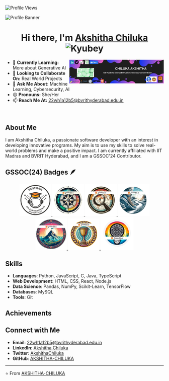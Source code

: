 <p align="left">
  <img src="https://komarev.com/ghpvc/?username=AKSHITHA-CHILUKA&label=Profile%20views&color=0e75b6&style=flat" alt="Profile Views" />
</p>

![Profile Banner](https://github.com/user-attachments/assets/your-banner-image-link)

<h1 align="center"> Hi there, I'm <a href="https://www.linkedin.com/in/akshitha-chiluka-b19245259/">Akshitha Chiluka</a> <img height="40" alt="Kyubey" src="https://raw.githubusercontent.com/innng/innng/master/assets/kyubey.gif"/></h1>

<img align="right" src="Purple Gradient Liquid Computer Class Google Classroom Header.jpg" alt="Profile Image" width="300"/>

- 🌱 **Currently Learning:** More about Generative AI<br>
- 👯 **Looking to Collaborate On:** Real World Projects<br>
- 💬 **Ask Me About:** Machine Learning, Cybersecurity, AI<br>
- 😄 **Pronouns:** She/Her<br>
- 📫 **Reach Me At:** [22wh1a12b5@bvrithyderabad.edu.in](mailto:22wh1a12b5@bvrithyderabad.edu.in)<br>

<br>

## About Me

I am Akshitha Chiluka, a passionate software developer with an interest in developing innovative programs. My aim is to use my skills to solve real-world problems and make a positive impact. I am currently affiliated with IIT Madras and BVRIT Hyderabad, and I am a GSSOC'24 Contributor.

## GSSOC(24) Badges 🪶
<div style='display:flex; align-items:center; gap: 10px;' align='center'><a href="https://gssoc.girlscript.tech/leaderboard">
<img src="https://raw.githubusercontent.com/girlscript/gssoc-website-new/main/public/badges/postman.png" width="100px" height="100px" />
  <img src="https://github.com/girlscript/gssoc-website-new/blob/main/public/badges/1.png" width="100px" height="100px" />
  <img src="https://github.com/girlscript/gssoc-website-new/blob/main/public/badges/2.png" width="100px" height="100px" />
  <img src="https://github.com/girlscript/gssoc-website-new/blob/main/public/badges/3.png" width="100px" height="100px" />
  <img src="https://github.com/girlscript/gssoc-website-new/blob/main/public/badges/4.png" width="100px" height="100px" />
  <img src="https://github.com/girlscript/gssoc-website-new/blob/main/public/badges/5.png" width="100px" height="100px" />
  <img src="https://github.com/girlscript/gssoc-website-new/blob/main/public/badges/6.png" width="105px" height="105px" /></a>
</div>

## Skills

- **Languages**: Python, JavaScript, C, Java, TypeScript
- **Web Development**: HTML, CSS, React, Node.js
- **Data Science**: Pandas, NumPy, Scikit-Learn, TensorFlow
- **Databases**: MySQL
- **Tools**: Git

## Achievements

## Connect with Me

- **Email**: [22wh1a12b5@bvrithyderabad.edu.in](mailto:22wh1a12b5@bvrithyderabad.edu.in)
- **LinkedIn**: [Akshitha Chiluka](https://www.linkedin.com/in/akshitha-chiluka-b19245259/)
- **Twitter**: [AkshithaChiluka](https://x.com/AkshithaChiluka?t=5ztRGbV2DDB6Wf5tlCyHrw&s=09)
- **GitHub**: [AKSHITHA-CHILUKA](https://github.com/AKSHITHA-CHILUKA)

---

⭐️ From [AKSHITHA-CHILUKA](https://github.com/AKSHITHA-CHILUKA)
